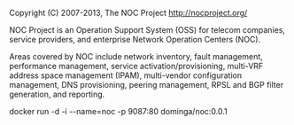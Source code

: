 Copyright (C) 2007-2013, The NOC Project
http://nocproject.org/

NOC Project is an Operation Support System (OSS) for telecom companies,
service providers, and enterprise Network Operation Centers (NOC).

Areas covered by NOC include network inventory, fault management,
performance management, service activation/provisioning,
multi-VRF address space management (IPAM),
multi-vendor configuration management, DNS provisioning,
peering management, RPSL and BGP filter generation, and reporting.


docker run -d -i --name=noc -p 9087:80 dominga/noc:0.0.1

